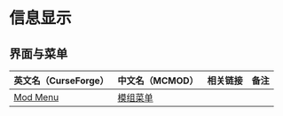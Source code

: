 # 信息显示

## 界面与菜单

| 英文名（CurseForge）                                             | 中文名（MCMOD）                                  | 相关链接 | 备注 |
| ---------------------------------------------------------------- | ------------------------------------------------ | -------- | ---- |
| [Mod Menu](https://www.curseforge.com/minecraft/mc-mods/modmenu) | [模组菜单](https://www.mcmod.cn/class/1675.html) |          |      |
